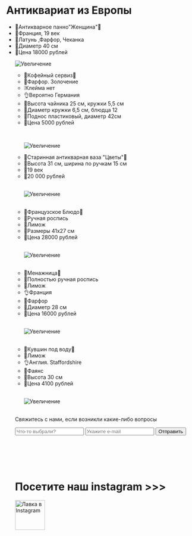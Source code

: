 <html>
<head>
<meta charset="utf-8">
  <title>CHERDANTIQUE</title>
  <link rel="shortcut icon" href="ch.ico" type="image/x-icon">
</head>
<body>
 <h1>Антиквариат из Европы</h1>
<body>
<ul>
 <td  align="center" width="60" height="60" >
 <p>
 <li>💫Антикварное панно"Женщина"💫</li>
<li>👑Франция, 19 век</li>
<li>🔴Латунь ,Фарфор, Чеканка</li>
<li>📐Диаметр 40 см</li>
<li>🔶Цена 18000 рублей</li>
</p>
<td>
<img src="dama.jpg" 
   title="Увеличение"
 onmouseover="this.width=600;this.height=600"
 onmouseout="this.width=60;this.height=60">
 </td>
 <body>
 <ul>
  <td  align="center" width="60" height="60" >
  <p><li>💫Кофейный сервиз💫</li>
  <li>👑Фарфор. Золочение</li>
  <li>❕Клейма нет</li>
<li>👌Вероятно Германия</li>
<li>📐Высота чайника 25 см, кружки 5,5 см</li>
<li>📐Диаметр кружки 6,5 см, блюдца 12 </li>
<li>🔵Поднос пластиковый, диаметр 42см</li>
<li>🔶Цена 5000 рублей</li>
</p>
</td>
</ul>
  <br>
  <ul>
  <td>
<img src="serv1.jpg" 
   title="Увеличение"
 onmouseover="this.width=600;this.height=600"
 onmouseout="this.width=100;this.height=100">
 </td>
 <p><li>💫Старинная антикварная ваза "Цветы"💫</li>
 <li>📐Высота 31 см, ширина по ручкам 15 см</li>
 <li>👑19 век</li>
 <li>🔶20 000 рублей</li>
 </p>
 <br>
 <td  align="center" width="60" height="60" >
<img src="vaza.jpg" 
   title="Увеличение"
 onmouseover="this.width=600;this.height=600"
 onmouseout="this.width=60;this.height=60">
 </td>
  </ul>
 <br>
 <ul>
 <td>
 </td>
 <p><li>💫Французское Блюдо💫</li>
 <li>📝Ручная роспись</li>
 <li>🎁Лимож</li>
 <li>📐Размеры 41х27 см</li>
 <li>🔶Цена 28000 рублей</li>
 </p>
 <br>
 <td  align="center" width="60" height="60" >
<img src="olen.jpg" 
   title="Увеличение"
 onmouseover="this.width=600;this.height=600"
 onmouseout="this.width=60;this.height=60">
 </td>
 </ul>
 <br>
  <ul>
 <td>
 </td>
 <p><li>💫Менажница💫</li>
 <li>📝Полностью ручная роспись</li>
 <li>🎁Лимож</li>
 <li>👌Франция</li>
 <li>🔵Фарфор</li>
 <li>📐Диаметр 28 см</li>
 <li>🔶Цена 16000 рублей </li>
 </p>
 <br>
 <td  align="center" width="60" height="60" >
<img src="menaj.jpg" 
   title="Увеличение"
 onmouseover="this.width=600;this.height=600"
 onmouseout="this.width=60;this.height=60">
 </td>
 </ul>
 <br>
  <ul>
 <td>
 </td>
 <p><li>💫Кувшин под воду💫</li>
 <li>🎁Лимож</li>
 <li>👌Англия. Staffordshire</li>
 <li>🔵Фаянс</li>
 <li>📐Высота 30 см</li>
 <li>🔶Цена 4100 рублей</li>
 </p>
 <br>
 <td  align="center" width="60" height="60" >
<img src="kuv.jpg" 
   title="Увеличение"
 onmouseover="this.width=600;this.height=600"
 onmouseout="this.width=60;this.height=60">
 </td>
 </ul>
 <br>
 <p>Свяжитесь с нами, если возникли какие-либо вопросы</p> 
 <form action="send.php" method="post">
<input type="text" name="fio" placeholder="Что-то выбрали?">
<input type="text" name="email" placeholder="Укажите e-mail">
<input type="submit" value="Отправить">
</form>
 <br>
 <br>
 <br>
 <br>
 <body>
 <h1>Посетите наш instagram >>></h1>
</body>
 <p><a href="https://www.instagram.com/cherdachek_antik_orel/"><img src="inst.png" width="80" 
height="80" title="Лавка в Instagram" /></a></p>
<html>
</html>


